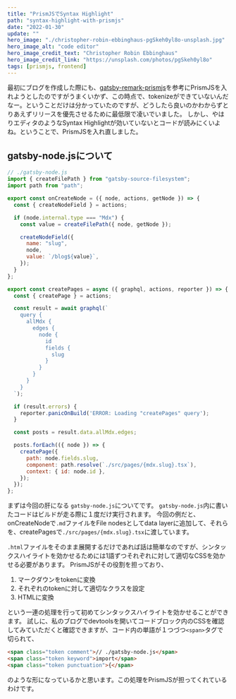 ```yaml
---
title: "PrismJSでSyntax Highlight"
path: "syntax-highlight-with-prismjs"
date: "2022-01-30"
update: ""
hero_image: "./christopher-robin-ebbinghaus-pgSkeh0yl8o-unsplash.jpg"
hero_image_alt: "code editor"
hero_image_credit_text: "Christopher Robin Ebbinghaus"
hero_image_credit_link: "https://unsplash.com/photos/pgSkeh0yl8o"
tags: [prismjs, frontend]
---
```


最初にブログを作成した際にも、[gatsby-remark-prismjs](https://www.gatsbyjs.com/plugins/gatsby-remark-prismjs/)を参考にPrismJSを入れようとしたのですがうまくいかず、この時点で、tokenizeができていないんだなー。ということだけは分かっていたのですが、どうしたら良いのかわからずとりあえずリリースを優先させるために最低限で凌いでいました。
しかし、やはりエディタのようなSyntax Highlightが効いていないとコードが読みにくいよね。ということで、PrismJSを入れ直しました。

## gatsby-node.jsについて
```javascript
// ./gatsby-node.js
import { createFilePath } from "gatsby-source-filesystem";
import path from "path";

export const onCreateNode = ({ node, actions, getNode }) => {
  const { createNodeField } = actions;

  if (node.internal.type === "Mdx") {
    const value = createFilePath({ node, getNode });

    createNodeField({
      name: "slug",
      node,
      value: `/blog${value}`,
    });
  }
};

export const createPages = async ({ graphql, actions, reporter }) => {
  const { createPage } = actions;

  const result = await graphql(`
    query {
      allMdx {
        edges {
          node {
            id
            fields {
              slug
            }
          }
        }
      }
    }
  `);

  if (result.errors) {
    reporter.panicOnBuild('ERROR: Loading "createPages" query');
  }

  const posts = result.data.allMdx.edges;

  posts.forEach(({ node }) => {
    createPage({
      path: node.fields.slug,
      component: path.resolve(`./src/pages/{mdx.slug}.tsx`),
      context: { id: node.id },
    });
  });
};
```
まずは今回の肝になる `gatsby-node.js`についてです。
`gatsby-node.js`内に書いたコードはビルドが走る際に１度だけ実行されます。
今回の例だと、onCreateNodeで`.md`ファイルをFile nodesとしてdata layerに追加して、それらを、createPagesで`./src/pages/{mdx.slug}.tsx`に渡しています。

`.html`ファイルをそのまま展開するだけであれば話は簡単なのですが、シンタックスハイライトを効かせるためには1語ずつそれぞれに対して適切なCSSを効かせる必要があります。
PrismJSがその役割を担っており、

1.  マークダウンをtokenに変換
2.  それぞれのtokenに対して適切なクラスを設定
3.  HTMLに変換

という一連の処理を行って初めてシンタックスハイライトを効かせることができます。
試しに、私のブログでdevtoolsを開いてコードブロック内のCSSを確認してみていただくと確認できますが、コード内の単語が１つづつ`<span>`タグで切られて、
```html
<span class="token comment">// ./gatsby-node.js</span>
<span class="token keyword">import</span>
<span class="token punctuation">{</span>
```
のような形になっているかと思います。この処理をPrismJSが担ってくれているわけです。
